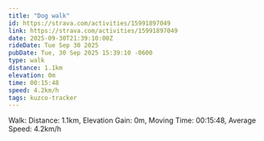 ```yaml
---
title: "Dog walk"
id: https://strava.com/activities/15991897049
link: https://strava.com/activities/15991897049
date: 2025-09-30T21:39:10:00Z
rideDate: Tue Sep 30 2025
pubDate: Tue, 30 Sep 2025 15:39:10 -0600
type: walk
distance: 1.1km
elevation: 0m
time: 00:15:48
speed: 4.2km/h
tags: kuzco-tracker
---
```

Walk: Distance: 1.1km, Elevation Gain: 0m, Moving Time: 00:15:48, Average Speed: 4.2km/h